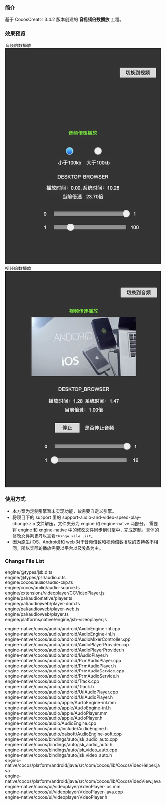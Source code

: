 ### 简介
基于 CocosCreator 3.4.2 版本创建的 **音视频倍数播放** 工程。

### 效果预览
音频倍数播放    
![image](../../image/202205/2022052601.png)
视频倍数播放    
![image](../../image/202205/2022052602.png)

### 使用方式
- 本方案为定制引擎暂未实现功能，故需要自定义引擎。
- 将项目下的 support 里的 support-audio-and-video-speed-play-change.zip 文件解压，文件夹分为 engine 和 engine-native 两部分。 需要将 engine 和 engine-native 中的修改文件同步到引擎中，完成定制。具体的修改文件列表可以查看`Change File List`。
- 因为原生(iOS、Android)和 web 对于音频倍数和视频倍数播放的支持各不相同，所以实际的播放需要以平台以及设备为主。

### Change File List
engine/@types/jsb.d.ts    
engine/@types/pal/audio.d.ts    
engine/cocos/audio/audio-clip.ts       
engine/cocos/audio/audio-source.ts    
engine/extensions/videoplayer/CCVideoPlayer.js    
engine/pal/audio/native/player.ts    
engine/pal/audio/web/player-dom.ts    
engine/pal/audio/web/player-web.ts    
engine/pal/audio/web/player.ts    
engine/platforms/native/engine/jsb-videoplayer.js    

engine-native/cocos/audio/android/AudioEngine-inl.cpp    
engine-native/cocos/audio/android/AudioEngine-inl.h    
engine-native/cocos/audio/android/AudioMixerController.cpp    
engine-native/cocos/audio/android/AudioPlayerProvider.cpp    
engine-native/cocos/audio/android/AudioPlayerProvider.h     
engine-native/cocos/audio/android/IAudioPlayer.h    
engine-native/cocos/audio/android/PcmAudioPlayer.cpp    
engine-native/cocos/audio/android/PcmAudioPlayer.h    
engine-native/cocos/audio/android/PcmAudioService.cpp    
engine-native/cocos/audio/android/PcmAudioService.h    
engine-native/cocos/audio/android/Track.cpp    
engine-native/cocos/audio/android/Track.h    
engine-native/cocos/audio/android/UrlAudioPlayer.cpp    
engine-native/cocos/audio/android/UrlAudioPlayer.h    
engine-native/cocos/audio/apple/AudioEngine-inl.mm    
engine-native/cocos/audio/apple/AudioEngine-inl.h    
engine-native/cocos/audio/apple/AudioPlayer.mm    
engine-native/cocos/audio/apple/AudioPlayer.h    
engine-native/cocos/audio/AudioEngine.cpp    
engine-native/cocos/audio/include/AudioEngine.h    
engine-native/cocos/audio/oalsoft/AudioEngine-soft.cpp    
engine-native/cocos/bindings/auto/jsb_audio_auto.cpp    
engine-native/cocos/bindings/auto/jsb_audio_auto.h    
engine-native/cocos/bindings/auto/jsb_video_auto.cpp    
engine-native/cocos/bindings/auto/jsb_video_auto.h    
engine-native/cocos/platform/android/java/src/com/cocos/lib/CocosVideoHelper.java    
engine-native/cocos/platform/android/java/src/com/cocos/lib/CocosVideoView.java    
engine-native/cocos/ui/videoplayer/VideoPlayer-ios.mm    
engine-native/cocos/ui/videoplayer/VideoPlayer-java.cpp    
engine-native/cocos/ui/videoplayer/VideoPlayer.h    